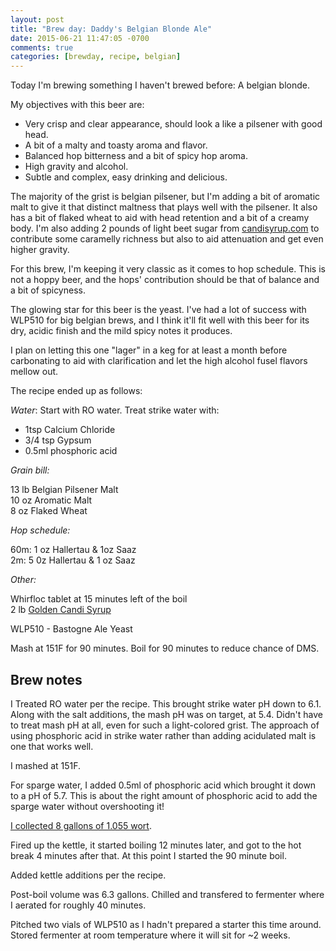 ```yaml
---
layout: post
title: "Brew day: Daddy's Belgian Blonde Ale"
date: 2015-06-21 11:47:05 -0700
comments: true
categories: [brewday, recipe, belgian]
---
```


Today I'm brewing something I haven't brewed before: A belgian blonde.

My objectives with this beer are:

<!--more-->

* Very crisp and clear appearance, should look a like a pilsener with good head.
* A bit of a malty and toasty aroma and flavor.
* Balanced hop bitterness and a bit of spicy hop aroma.
* High gravity and alcohol.
* Subtle and complex, easy drinking and delicious.

The majority of the grist is belgian pilsener, but I'm adding a bit of aromatic
malt to give it that distinct maltness that plays well with the pilsener. It
also has a bit of flaked wheat to aid with head retention and a bit of a creamy
body. I'm also adding 2 pounds of light beet sugar from
[candisyrup.com](http://candisyrup.com) to contribute some caramelly richness
but also to aid attenuation and get even higher gravity.

For this brew, I'm keeping it very classic as it comes to hop schedule. This is
not a hoppy beer, and the hops' contribution should be that of balance and a
bit of spicyness.

The glowing star for this beer is the yeast. I've had a lot of success with
WLP510 for big belgian brews, and I think it'll fit well with this beer for its
dry, acidic finish and the mild spicy notes it produces.

I plan on letting this one "lager" in a keg for at least a month before
carbonating to aid with clarification and let the high alcohol fusel flavors
mellow out.

The recipe ended up as follows:

*Water*:
Start with RO water. Treat strike water with:

* 1tsp Calcium Chloride
* 3/4 tsp Gypsum
* 0.5ml phosphoric acid

*Grain bill:*

13 lb Belgian Pilsener Malt<br>
10 oz Aromatic Malt<br>
8 oz Flaked Wheat

*Hop schedule:*

60m: 1 oz Hallertau & 1oz Saaz<br>
2m: 5 0z Hallertau & 1 oz Saaz

*Other:*

Whirfloc tablet at 15 minutes left of the boil<br>
2 lb [Golden Candi Syrup](http://www.candisyrup.com/)

WLP510 - Bastogne Ale Yeast

Mash at 151F for 90 minutes.
Boil for 90 minutes to reduce chance of DMS.

## Brew notes

I Treated RO water per the recipe. This brought strike water pH down to 6.1.
Along with the salt additions, the mash pH was on target, at 5.4.  Didn't have
to treat mash pH at all, even for such a light-colored grist.  The approach of
using phosphoric acid in strike water rather than adding acidulated malt is one
that works well.

I mashed at 151F.

For sparge water, I added 0.5ml of phosphoric acid which brought it down to a
pH of 5.7. This is about the right amount of phosphoric acid to add the sparge
water without overshooting it!

[I collected 8 gallons of 1.055 wort](https://instagram.com/p/4NVgr1H2cu/?taken-by=flyinghopmachine).

Fired up the kettle, it started boiling 12 minutes later, and got to the hot
break 4 minutes after that. At this point I started the 90 minute boil.

Added kettle additions per the recipe.

Post-boil volume was 6.3 gallons. Chilled and transfered to fermenter where I
aerated for roughly 40 minutes.

Pitched two vials of WLP510 as I hadn't prepared a starter this time around.
Stored fermenter at room temperature where it will sit for ~2 weeks.
